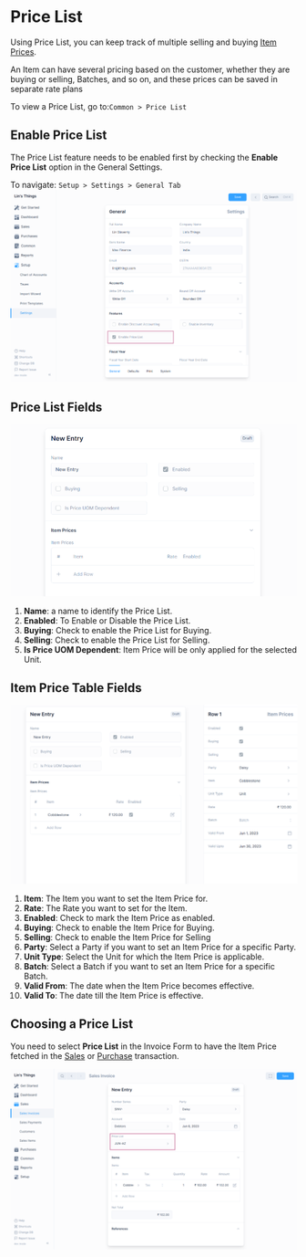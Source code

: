 # Price List

Using Price List, you can keep track of multiple selling and buying
[Item Prices](#item-price-table-fields).

An Item can have several pricing based on the customer, whether they are
buying or selling, Batches, and so on, and these prices can be saved in
separate rate plans

To view a Price List, go to:`Common > Price List`

## Enable Price List

The Price List feature needs to be enabled first by checking the
**Enable Price List** option in the General Settings.

To navigate: `Setup > Settings > General Tab`
![Enable Price List](./images/enable-price-list.png)

## Price List Fields

![Price List Fields](./images/price-list-fields.png)

1. **Name**: a name to identify the Price List.
2. **Enabled**: To Enable or Disable the Price List.
3. **Buying**: Check to enable the Price List for Buying.
4. **Selling**: Check to enable the Price List for Selling.
5. **Is Price UOM Dependent**: Item Price will be only applied for the selected Unit.


## Item Price Table Fields

![Item Price Fields](./images/item-price-fields.png)

1. **Item**: The Item you want to set the Item Price for.
2. **Rate**: The Rate you want to set for the Item.
3. **Enabled**: Check to mark the Item Price as enabled.
4. **Buying**: Check to enable the Item Price for Buying.
5. **Selling**: Check to enable the Item Price for Selling
6. **Party**: Select a Party if you want to set an Item Price for a specific Party.
7. **Unit Type**: Select the Unit for which the Item Price is applicable.
8. **Batch**: Select a Batch if you want to set an Item Price for a specific Batch.
9. **Valid From**: The date when the Item Price becomes effective.
10. **Valid To**: The date till the Item Price is effective.

## Choosing a Price List 

You need to select **Price List** in the Invoice Form to have the Item Price
fetched in the [Sales](/transactions/sales-invoices#sales-invoices) or
[Purchase](/transactions/purchase-invoices#creating-purchase-invoices)
transaction.

![Choosing Price List](./images/price-list-in-invoice.png)
